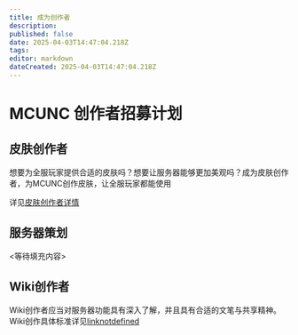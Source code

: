 ```yaml
---
title: 成为创作者
description: 
published: false
date: 2025-04-03T14:47:04.218Z
tags: 
editor: markdown
dateCreated: 2025-04-03T14:47:04.218Z
---
```


# MCUNC 创作者招募计划

## 皮肤创作者

想要为全服玩家提供合适的皮肤吗？想要让服务器能够更加美观吗？成为皮肤创作者，为MCUNC创作皮肤，让全服玩家都能使用

详见[皮肤创作者详情](./宣传/皮肤.md)

## 服务器策划

<等待填充内容>

## Wiki创作者

Wiki创作者应当对服务器功能具有深入了解，并且具有合适的文笔与共享精神。
Wiki创作具体标准详见[linknotdefined]()